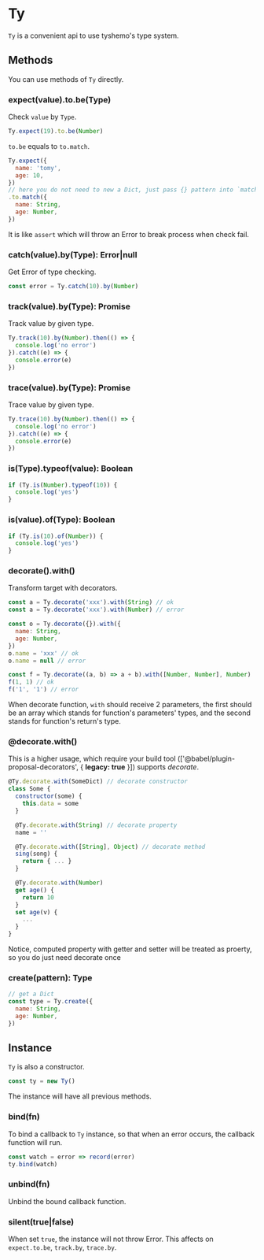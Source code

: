 # Ty

`Ty` is a convenient api to use tyshemo's type system.

## Methods

You can use methods of `Ty` directly.

### expect(value).to.be(Type)

Check `value` by `Type`.

```js
Ty.expect(19).to.be(Number)
```

`to.be` equals to `to.match`.

```js
Ty.expect({
  name: 'tomy',
  age: 10,
})
// here you do not need to new a Dict, just pass {} pattern into `match`
.to.match({
  name: String,
  age: Number,
})
```

It is like `assert` which will throw an Error to break process when check fail.

### catch(value).by(Type): Error|null

Get Error of type checking.

```js
const error = Ty.catch(10).by(Number)
```

### track(value).by(Type): Promise

Track value by given type.

```js
Ty.track(10).by(Number).then(() => {
  console.log('no error')
}).catch((e) => {
  console.error(e)
})
```

### trace(value).by(Type): Promise

Trace value by given type.

```js
Ty.trace(10).by(Number).then(() => {
  console.log('no error')
}).catch((e) => {
  console.error(e)
})
```

### is(Type).typeof(value): Boolean

```js
if (Ty.is(Number).typeof(10)) {
  console.log('yes')
}
```

### is(value).of(Type): Boolean

```js
if (Ty.is(10).of(Number)) {
  console.log('yes')
}
```


### decorate().with()

Transform target with decorators.

```js
const a = Ty.decorate('xxx').with(String) // ok
const a = Ty.decorate('xxx').with(Number) // error

const o = Ty.decorate({}).with({
  name: String,
  age: Number,
})
o.name = 'xxx' // ok
o.name = null // error

const f = Ty.decorate((a, b) => a + b).with([Number, Number], Number)
f(1, 1) // ok
f('1', '1') // error
```

When decorate function, `with` should receive 2 parameters, the first should be an array which stands for function's parameters' types, and the second stands for function's return's type.

### @decorate.with()

This is a higher usage, which require your build tool (['@babel/plugin-proposal-decorators', { **legacy: true** }]) supports *decorate*.

```js
@Ty.decorate.with(SomeDict) // decorate constructor
class Some {
  constructor(some) {
    this.data = some
  }

  @Ty.decorate.with(String) // decorate property
  name = ''

  @Ty.decorate.with([String], Object) // decorate method
  sing(song) {
    return { ... }
  }

  @Ty.decorate.with(Number)
  get age() {
    return 10
  }
  set age(v) {
    ...
  }
}
```

Notice, computed property with getter and setter will be treated as proerty, so you do just need decorate once

### create(pattern): Type

```js
// get a Dict
const type = Ty.create({
  name: String,
  age: Number,
})
```

## Instance

`Ty` is also a constructor.

```js
const ty = new Ty()
```

The instance will have all previous methods.

### bind(fn)

To bind a callback to `Ty` instance, so that when an error occurs, the callback function will run.

```js
const watch = error => record(error)
ty.bind(watch)
```

### unbind(fn)

Unbind the bound callback function.

### silent(true|false)

When set `true`, the instance will not throw Error. This affects on `expect.to.be`, `track.by`, `trace.by`.
